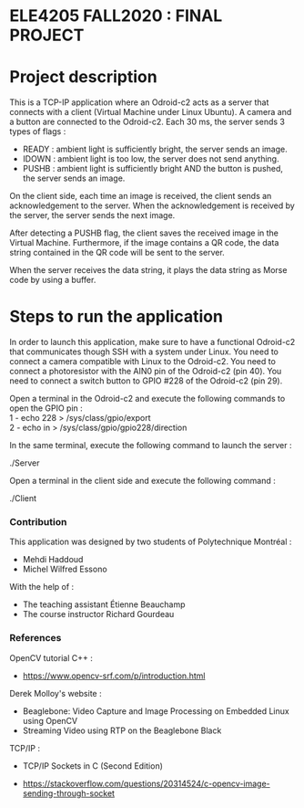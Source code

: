 # ELE4205 FALL2020 : FINAL PROJECT 

# Project description

This is a TCP-IP application where an Odroid-c2 acts as a server that connects with a client (Virtual Machine under Linux Ubuntu). A camera and a button are connected to the Odroid-c2.
Each 30 ms, the server sends 3 types of flags :
- READY : ambient light is sufficiently bright, the server sends an image.
- IDOWN : ambient light is too low, the server does not send anything.
- PUSHB : ambient light is sufficiently bright AND the button is pushed, the server sends an image.

On the client side, each time an image is received, the client sends an acknowledgement to the server. When the acknowledgement is received by the server, the server sends the next image.

After detecting a PUSHB flag, the client saves the received image in the Virtual Machine. Furthermore, if the image contains a QR code, the data string contained in the QR code will be sent to the server.

When the server receives the data string, it plays the data string as Morse code by using a buffer.

# Steps to run the application

In order to launch this application, make sure to have a functional Odroid-c2 that communicates though SSH with a system under Linux.
You need to connect a camera compatible with Linux to the Odroid-c2. 
You need to connect a photoresistor with the AIN0 pin of the Odroid-c2 (pin 40).
You need to connect a switch button to GPIO #228 of the Odroid-c2 (pin 29).

Open a terminal in the Odroid-c2 and execute the following commands to open the GPIO pin : <br/>
1 - echo 228 > /sys/class/gpio/export <br/>
2 - echo in > /sys/class/gpio/gpio228/direction

In the same terminal, execute the following command to launch the server :

./Server

Open a terminal in the client side and execute the following command :

./Client

### Contribution
This application was designed by two students of Polytechnique Montréal :
- Mehdi Haddoud
- Michel Wilfred Essono

With the help of :
- The teaching assistant Étienne Beauchamp
- The course instructor Richard Gourdeau

### References
OpenCV tutorial C++ :
- https://www.opencv-srf.com/p/introduction.html


Derek Molloy's website :
- Beaglebone: Video Capture and Image Processing on Embedded Linux
  using OpenCV
- Streaming Video using RTP on the Beaglebone Black

TCP/IP :
- TCP/IP Sockets in C (Second Edition)

- https://stackoverflow.com/questions/20314524/c-opencv-image-sending-through-socket
